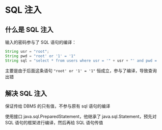 # SQL 注入

## 什么是 SQL 注入

输入的密码参与了 SQL 语句的编译：

```java
String usr = "root";
String pwd = "root' or '1' = '1"
String sql = "select * from users where usr = '" + usr + "' and pwd = '" + pwd + "'";
```

主要是由于后面这条语句 `"root' or '1' = '1"` 恒成立，参与了编译，导致查询出错

## 解决 SQL 注入

保证传给 DBMS 的只有值，不参与原有 sql 语句的编译

使用接口 java.sql.PreparedStatement，他继承了 java.sql.Statement，预先对 SQL 语句的框架进行编译，然后再给 SQL 语句传值







